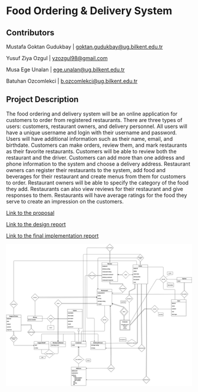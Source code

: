 # Food Ordering & Delivery System

## Contributors

Mustafa Goktan Gudukbay | goktan.gudukbay@ug.bilkent.edu.tr

Yusuf Ziya Ozgul |  yzozgul98@gmail.com

Musa Ege Unalan | ege.unalan@ug.bilkent.edu.tr

Batuhan Ozcomlekci | b.ozcomlekci@ug.bilkent.edu.tr

## Project Description

The food ordering and delivery system will be an online application for customers to order from registered restaurants. There are three types of users: customers, restaurant owners, and delivery personnel. All users will have a unique username and login with their username and password. Users will have additional information such as their name, email, and birthdate. Customers can make orders, review them, and mark restaurants as their favorite restaurants. Customers will be able to review both the restaurant and the driver. Customers can add more than one address and phone information to the system and choose a delivery address. Restaurant owners can register their restaurants to the system, add food and beverages for their restaurant and create menus from them for customers to order. Restaurant owners will be able to specify the category of the food they add. Restaurants can also view reviews for their restaurant and give responses to them. Restaurants will have average ratings for the food they serve to create an impression on the customers.

[Link to the proposal](https://bozcomlekci.github.io/CS353-Project/CS353Proposal.pdf)

[Link to the design report](https://bozcomlekci.github.io/CS353-Project/CS353DesignReport.pdf)

[Link to the final implementation report](https://bozcomlekci.github.io/CS353-Project/CS353FinalReport.pdf)

![E/R Diagram](/assets/images/FoodOrderDeliverySystemERDiagram.png)
